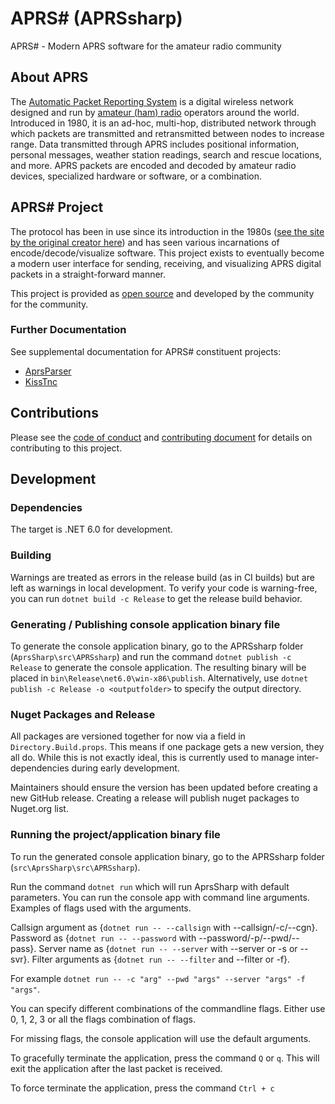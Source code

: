 # APRS# (APRSsharp)

APRS# - Modern APRS software for the amateur radio community

## About APRS

The [Automatic Packet Reporting System](https://en.wikipedia.org/wiki/Automatic_Packet_Reporting_System)
is a digital wireless network designed and run by [amateur (ham) radio](https://en.wikipedia.org/wiki/Amateur_radio)
operators around the world. Introduced in 1980, it is an ad-hoc, multi-hop,
distributed network through which packets are transmitted and retransmitted
between nodes to increase range. Data transmitted through APRS includes
positional information, personal messages, weather station readings, search and
rescue locations, and more. APRS packets are encoded and decoded by amateur
radio devices, specialized hardware or software, or a combination.

## APRS# Project

The protocol has been in use since its introduction in the 1980s
([see the site by the original creator here](http://aprs.org/)) and has seen
various incarnations of encode/decode/visualize software. This project exists
to eventually become a modern user interface for sending, receiving, and
visualizing APRS digital packets in a straight-forward manner.

This project is provided as [open source](LICENSE) and developed by the
community for the community.

### Further Documentation

See supplemental documentation for APRS# constituent projects:

* [AprsParser](src/AprsParser/AprsParser.md)
* [KissTnc](src/KissTnc/KissTnc.md)

## Contributions

Please see the [code of conduct](CODE_OF_CONDUCT.md) and
[contributing document](CONTRIBUTING.MD) for details on contributing to
this project.

## Development

### Dependencies

The target is .NET 6.0 for development.

### Building

Warnings are treated as errors in the release build (as in CI builds) but are
left as warnings in local development. To verify your code is warning-free, you
can run `dotnet build -c Release` to get the release build behavior.

### Generating / Publishing console application binary file

To generate the console application binary, go to the APRSsharp folder
(`AprsSharp\src\APRSsharp`) and run the command `dotnet publish -c Release` to generate
the console application.
The resulting binary will be placed in
`bin\Release\net6.0\win-x86\publish`.
Alternatively, use `dotnet publish -c Release -o <outputfolder>` to specify the
output directory.

### Nuget Packages and Release

All packages are versioned together for now via a field in
`Directory.Build.props`. This means if one package gets a new version, they all
do. While this is not exactly ideal, this is currently used to manage
inter-dependencies during early development.

Maintainers should ensure the version has been updated before creating a new
GitHub release. Creating a release will publish nuget packages to Nuget.org
list.

### Running the project/application binary file

To run the generated console application binary, go to the APRSsharp folder
(`src\AprsSharp\src\APRSsharp`).

Run the command `dotnet run` which will run AprsSharp with default parameters.
You can run the console app with command line arguments.
Examples of flags used with the arguments.

Callsign argument as {`dotnet run -- --callsign` with --callsign/-c/--cgn}.
Password as {`dotnet run -- --password` with --password/-p/--pwd/--pass}.
Server name as {`dotnet run -- --server` with --server or -s or --svr}.
Filter arguments as {`dotnet run -- --filter` and --filter or -f}.

For example `dotnet run -- -c "arg" --pwd "args" --server "args" -f "args"`.

You can specify different combinations of the commandline flags.
Either use 0, 1, 2, 3 or all the flags combination of flags.

For missing flags, the console application will use the default arguments.

To gracefully terminate the application, press the command `Q` or `q`.
This will exit the application after the last packet is received.

To force terminate the application, press the command `Ctrl + c`
